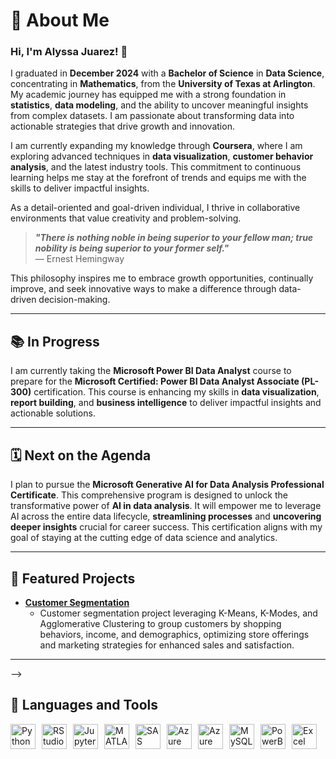 # 🌱 About Me
### Hi, I'm Alyssa Juarez! 👋

I graduated in **December 2024** with a **Bachelor of Science** in **Data Science**, concentrating in **Mathematics**, from the **University of Texas at Arlington**. My academic journey has equipped me with a strong foundation in **statistics**, **data modeling**, and the ability to uncover meaningful insights from complex datasets. I am passionate about transforming data into actionable strategies that drive growth and innovation.

I am currently expanding my knowledge through **Coursera**, where I am exploring advanced techniques in **data visualization**, **customer behavior analysis**, and the latest industry tools. This commitment to continuous learning helps me stay at the forefront of trends and equips me with the skills to deliver impactful insights.

As a detail-oriented and goal-driven individual, I thrive in collaborative environments that value creativity and problem-solving.

> **_"There is nothing noble in being superior to your fellow man; true nobility is being superior to your former self."_**  
> — Ernest Hemingway

This philosophy inspires me to embrace growth opportunities, continually improve, and seek innovative ways to make a difference through data-driven decision-making.

---

## 📚 In Progress

I am currently taking the **Microsoft Power BI Data Analyst** course to prepare for the **Microsoft Certified: Power BI Data Analyst Associate (PL-300)** certification. This course is enhancing my skills in **data visualization**, **report building**, and **business intelligence** to deliver impactful insights and actionable solutions.

---

## 🗓️ Next on the Agenda

I plan to pursue the **Microsoft Generative AI for Data Analysis Professional Certificate**. This comprehensive program is designed to unlock the transformative power of **AI in data analysis**. It will empower me to leverage AI across the entire data lifecycle, **streamlining processes** and **uncovering deeper insights** crucial for career success. This certification aligns with my goal of staying at the cutting edge of data science and analytics.

---
## 📌 Featured Projects
* [**Customer Segmentation**](https://github.com/AlyssaJuarez221/Customer-Segmentation/tree/main)
    * Customer segmentation project leveraging K-Means, K-Modes, and Agglomerative Clustering to group customers by shopping behaviors, income, and demographics, optimizing store offerings and marketing strategies for enhanced sales and satisfaction.
---
-->

## :toolbox: Languages and Tools
<div style="display: flex; align-items: center; gap: 10px;">
  <img alt="Python" width="40px" src="https://cdn.jsdelivr.net/gh/devicons/devicon@latest/icons/python/python-original.svg" />
  <img alt="RStudio" width="40px" src="https://cdn.jsdelivr.net/gh/devicons/devicon@latest/icons/rstudio/rstudio-original.svg" />
  <img alt="Jupyter" width="40px" src="https://cdn.jsdelivr.net/gh/devicons/devicon@latest/icons/jupyter/jupyter-original-wordmark.svg" />
  <img alt="MATLAB" width="40px" src="https://cdn.jsdelivr.net/gh/devicons/devicon@latest/icons/matlab/matlab-original.svg" />
  <img alt="SAS" width="40px" src="https://cdn.icon-icons.com/icons2/2699/PNG/512/sas_logo_icon_170761.png" />
  <img alt="Azure" width="40px" src="https://cdn.jsdelivr.net/gh/devicons/devicon@latest/icons/azure/azure-original.svg" />
  <img alt="Azure SQL Database" width="40px" src="https://cdn.jsdelivr.net/gh/devicons/devicon@latest/icons/azuresqldatabase/azuresqldatabase-original.svg" />
  <img alt="MySQL" width="40px" src="https://cdn.jsdelivr.net/gh/devicons/devicon@latest/icons/mysql/mysql-original.svg" />
  <img alt="PowerBI" width="40px" src="https://github.com/user-attachments/assets/117edbfc-009f-4358-a107-22b84b737528" />
  <img alt="Excel" width="40px" src="https://github.com/user-attachments/assets/cc5e4d9f-b412-4b4d-8a93-b5cb2890ef8c" />
</div> 

<!-- ## Check Out My New Repository: AlyssaDataHub!

I’m excited to share my new repository, **[AlyssaDataHub](https://github.com/AlyssaDataHub/AlyssaDataHub)**, created on **January 7th, 2025**. It’s still pretty new, but I’m actively working on it to build a space for exploring and growing in the world of data. My goal is to include:

- 📚 **Cheat Sheets**: Quick-reference guides for tools like SQL, Python, Power BI, and Excel.  
- 💻 **Projects**: Practical examples of data analytics and real-world applications.  
- 📎 **Resources**: Curated links and materials to support learning in data-related fields.  

**Why Check It Out?**  
AlyssaDataHub reflects my ongoing learning journey and my commitment to simplifying complex topics. While it’s still a work in progress, I aim to grow it into a valuable resource hub for myself and others who are building their foundation in data-related fields.

➡️ **[Visit AlyssaDataHub here!](https://github.com/AlyssaDataHub/AlyssaDataHub)**
-->
